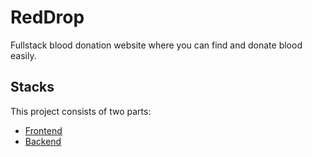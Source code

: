 # RedDrop

Fullstack blood donation website where you can find and donate blood easily.

## Stacks

This project consists of two parts:

- [Frontend](./main/client)
- [Backend](./main/server)

